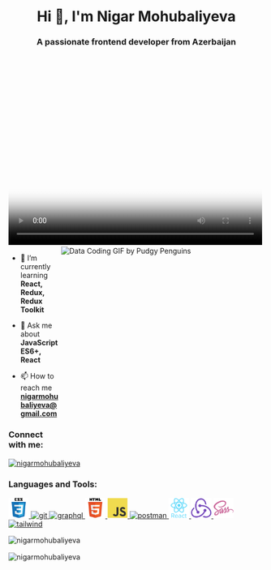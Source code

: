 <h1 align="center">Hi 👋, I'm Nigar Mohubaliyeva</h1>
<h3 align="center">A passionate frontend developer from Azerbaijan</h3>
<div>
  <video alt="Data Coding GIF by Pudgy Penguins" src="https://media3.giphy.com/media/2IudUHdI075HL02Pkk/giphy.mp4?cid=ecf05e470wmkwi0wl6w6ptkd7x17wa4z28jrjoawv1edefcf&amp;ep=v1_gifs_search&amp;rid=giphy.mp4&amp;ct=g" poster="https://media3.giphy.com/media/2IudUHdI075HL02Pkk/giphy_s.gif?cid=ecf05e470wmkwi0wl6w6ptkd7x17wa4z28jrjoawv1edefcf&amp;ep=v1_gifs_search&amp;rid=giphy_s.gif&amp;ct=g" autoplay="" loop="" playsinline="" style="width: 500px; height: 375px; left: 0px; top: 0px;"></video>
  <img align="right" src="https://media3.giphy.com/media/2IudUHdI075HL02Pkk/giphy.gif?cid=ecf05e470wmkwi0wl6w6ptkd7x17wa4z28jrjoawv1edefcf&amp;ep=v1_gifs_search&amp;rid=giphy.gif&amp;ct=g" alt="Data Coding GIF by Pudgy Penguins" style="width: 400px; height: 375px;">
</div>


- 🌱 I’m currently learning **React, Redux, Redux Toolkit**

- 💬 Ask me about **JavaScript ES6+, React**

- 📫 How to reach me **nigarmohubaliyeva@gmail.com**

<h3 align="left">Connect with me:</h3>
<p align="left">
<a href="https://linkedin.com/in/nigarmohubaliyeva" target="blank"><img align="center" src="https://raw.githubusercontent.com/rahuldkjain/github-profile-readme-generator/master/src/images/icons/Social/linked-in-alt.svg" alt="nigarmohubaliyeva" height="30" width="40" /></a>
</p>

<h3 align="left">Languages and Tools:</h3>
<p align="left"> <a href="https://www.w3schools.com/css/" target="_blank" rel="noreferrer"> <img src="https://raw.githubusercontent.com/devicons/devicon/master/icons/css3/css3-original-wordmark.svg" alt="css3" width="40" height="40"/> </a> <a href="https://git-scm.com/" target="_blank" rel="noreferrer"> <img src="https://www.vectorlogo.zone/logos/git-scm/git-scm-icon.svg" alt="git" width="40" height="40"/> </a> <a href="https://graphql.org" target="_blank" rel="noreferrer"> <img src="https://www.vectorlogo.zone/logos/graphql/graphql-icon.svg" alt="graphql" width="40" height="40"/> </a> <a href="https://www.w3.org/html/" target="_blank" rel="noreferrer"> <img src="https://raw.githubusercontent.com/devicons/devicon/master/icons/html5/html5-original-wordmark.svg" alt="html5" width="40" height="40"/> </a> <a href="https://developer.mozilla.org/en-US/docs/Web/JavaScript" target="_blank" rel="noreferrer"> <img src="https://raw.githubusercontent.com/devicons/devicon/master/icons/javascript/javascript-original.svg" alt="javascript" width="40" height="40"/> </a> <a href="https://postman.com" target="_blank" rel="noreferrer"> <img src="https://www.vectorlogo.zone/logos/getpostman/getpostman-icon.svg" alt="postman" width="40" height="40"/> </a> <a href="https://reactjs.org/" target="_blank" rel="noreferrer"> <img src="https://raw.githubusercontent.com/devicons/devicon/master/icons/react/react-original-wordmark.svg" alt="react" width="40" height="40"/> </a> <a href="https://redux.js.org" target="_blank" rel="noreferrer"> <img src="https://raw.githubusercontent.com/devicons/devicon/master/icons/redux/redux-original.svg" alt="redux" width="40" height="40"/> </a> <a href="https://sass-lang.com" target="_blank" rel="noreferrer"> <img src="https://raw.githubusercontent.com/devicons/devicon/master/icons/sass/sass-original.svg" alt="sass" width="40" height="40"/> </a> <a href="https://tailwindcss.com/" target="_blank" rel="noreferrer"> <img src="https://www.vectorlogo.zone/logos/tailwindcss/tailwindcss-icon.svg" alt="tailwind" width="40" height="40"/> </a> </p>

<p><img align="center" src="https://github-readme-stats.vercel.app/api/top-langs?username=nigarmohubaliyeva&show_icons=true&locale=en&layout=compact" alt="nigarmohubaliyeva" /></p>

<p><img align="center" src="https://github-readme-streak-stats.herokuapp.com/?user=nigarmohubaliyeva&" alt="nigarmohubaliyeva" /></p>

